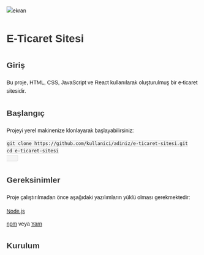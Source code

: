 ![ekran](https://github.com/volkanbasaran1/etrade_react/assets/76842256/42040ed6-264a-48e0-9c43-15ea266bf8f7)
<!DOCTYPE html>
<html lang="en">
<head>
    <meta charset="UTF-8">
    <meta name="viewport" content="width=device-width, initial-scale=1.0">
    <style>
        body {
            font-family: Arial, sans-serif;
            line-height: 1.6;
            margin: 20px;
        }
        h1, h2, h3 {
            color: #333;
        }
        ul {
            list-style-type: none;
            padding: 0;
        }
        li {
            margin-bottom: 10px;
        }
        code {
            background-color: #f4f4f4;
            padding: 2px 4px;
            border: 1px solid #ddd;
            border-radius: 4px;
            font-family: Consolas, monospace;
        }
    </style>
</head>
<body>
    <h1>E-Ticaret Sitesi</h1>
    <h2>Giriş</h2>
    <p>Bu proje, HTML, CSS, JavaScript ve React kullanılarak oluşturulmuş bir e-ticaret sitesidir.</p>
    <h2>Başlangıç</h2>
    <p>Projeyi yerel makinenize klonlayarak başlayabilirsiniz:</p>
    <pre><code>git clone https://github.com/kullanici/adiniz/e-ticaret-sitesi.git
cd e-ticaret-sitesi
    </code></pre>
    <h2>Gereksinimler</h2>
    <p>Proje çalıştırılmadan önce aşağıdaki yazılımların yüklü olması gerekmektedir:</p>
    <ul>
        <li><a href="https://nodejs.org/" target="_blank">Node.js</a></li>
        <li><a href="https://www.npmjs.com/" target="_blank">npm</a> veya <a href="https://yarnpkg.com/" target="_blank">Yarn</a></li>
    </ul>
    <h2>Kurulum</h2>
</body>
</html>

